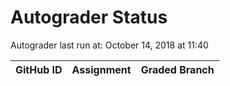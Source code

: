 # Autograder Status
Autograder last run at: October 14, 2018 at 11:40

| GitHub ID | Assignment | Graded Branch |
|-----------|------------|---------------|
